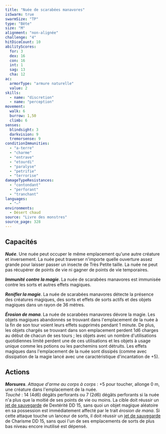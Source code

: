 ```yaml
---
title: "Nuée de scarabées manavores"
isSwarm: true
swarmSize: "TP"
type: "Bête"
size: "M"
alignment: "non-alignée"
challenge: "4"
hitDiceCount: 10
abilityScores:
  for: 3
  dex: 16
  con: 16
  int: 1
  sag: 13
  cha: 12
ac:
  armorType: "armure naturelle"
  value: 2
skills:
  - name: "discretion"
  - name: "perception"
movement:
  walk: 6
  burrow: 1,50
  climb: 6
senses:
  blindsight: 3
  darkvision: 9
  tremorsense: 9
conditionImmunities:
  - "a-terre"
  - "charme"
  - "entrave"
  - "etourdi"
  - "paralyse"
  - "petrifie"
  - "terrorise"
damageTypeResistances:
  - "contondant"
  - "perforant"
  - "tranchant"
languages:
  - "—"
environments:
  - Désert chaud
source: "Livre des monstres"
source_page: 328
---
```

## Capacités
_**Nuée**_. Une nuée peut occuper le même emplacement qu'une autre créature et inversement. La nuée peut traverser n'importe quelle ouverture assez grande pour laisser passer un insecte de Très Petite taille. La nuée ne peut pas récupérer de points de vie ni gagner de points de vie temporaires.

_**Immunité contre la magie**_. La nuée de scarabées manavores est immunisée contre les sorts et autres effets magiques.

_**Renifler la magie**_. La nuée de scarabées manavores détecte la présence des créatures magiques, des sorts et effets de sorts actifs et des objets magiques dans un rayon de 36 mètres.

_**Érosion de mana**_. La nuée de scarabées manavores dévore la magie. Les objets magiques abandonnés se trouvant dans l'emplacement de la nuée à la fin de son tour voient leurs effets supprimés pendant 1 minute. De plus, les objets chargés se trouvant dans son emplacement perdent 1d6 charges au début de chacun de ses tours ; les objets avec un nombre d'utilisations quotidiennes limité perdent une de ces utilisations et les objets à usage unique comme les potions ou les parchemins sont détruits. Les effets magiques dans l'emplacement de la nuée sont dissipés (comme avec dissipation de la magie lancé avec une caractéristique d'incantation de +5).

## Actions
_**Morsures**_. _Attaque d'arme au corps à corps_ : +5 pour toucher, allonge 0 m, une créature dans l'emplacement de la nuée.  
_Touché_ : 14 (4d6) dégâts perforants ou 7 (2d6) dégâts perforants si la nuée n'a plus que la moitié de ses points de vie ou moins. La cible doit réussir un [jet de sauvegarde](/utiliser-les-caracteristiques/#jets-de-sauvegarde) de Dextérité DD 15, sans quoi un objet magique aléatoire en sa possession est immédiatement affecté par le trait _érosion de mana_. Si cette attaque touche un lanceur de sorts, il doit réussir un [jet de sauvegarde](/utiliser-les-caracteristiques/#jets-de-sauvegarde) de Charisme DD 15, sans quoi l'un de ses emplacements de sorts de plus bas niveau encore inutilisé est dépensé.
